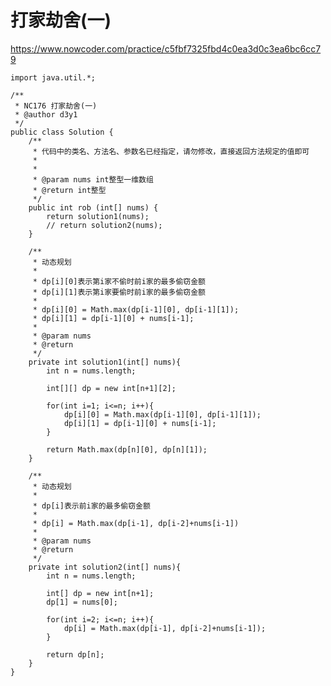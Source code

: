 # 打家劫舍(一)
https://www.nowcoder.com/practice/c5fbf7325fbd4c0ea3d0c3ea6bc6cc79

    import java.util.*;
    
    /**
     * NC176 打家劫舍(一)
     * @author d3y1
     */
    public class Solution {
        /**
         * 代码中的类名、方法名、参数名已经指定，请勿修改，直接返回方法规定的值即可
         *
         *
         * @param nums int整型一维数组
         * @return int整型
         */
        public int rob (int[] nums) {
            return solution1(nums);
            // return solution2(nums);
        }
    
        /**
         * 动态规划
         *
         * dp[i][0]表示第i家不偷时前i家的最多偷窃金额
         * dp[i][1]表示第i家要偷时前i家的最多偷窃金额
         * 
         * dp[i][0] = Math.max(dp[i-1][0], dp[i-1][1]);
         * dp[i][1] = dp[i-1][0] + nums[i-1];
         *
         * @param nums
         * @return
         */
        private int solution1(int[] nums){
            int n = nums.length;
    
            int[][] dp = new int[n+1][2];
    
            for(int i=1; i<=n; i++){
                dp[i][0] = Math.max(dp[i-1][0], dp[i-1][1]);
                dp[i][1] = dp[i-1][0] + nums[i-1];
            }
    
            return Math.max(dp[n][0], dp[n][1]);
        }
    
        /**
         * 动态规划
         * 
         * dp[i]表示前i家的最多偷窃金额
         * 
         * dp[i] = Math.max(dp[i-1], dp[i-2]+nums[i-1])
         * 
         * @param nums
         * @return
         */
        private int solution2(int[] nums){
            int n = nums.length;
    
            int[] dp = new int[n+1];
            dp[1] = nums[0];
            
            for(int i=2; i<=n; i++){
                dp[i] = Math.max(dp[i-1], dp[i-2]+nums[i-1]);
            }
            
            return dp[n];
        }
    }
    

